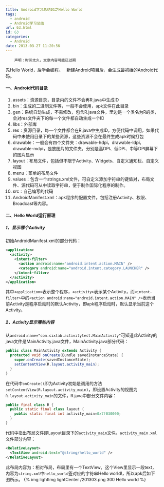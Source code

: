 ```yaml
---
title: Android学习总结01之Hello World
tags:
  - android
  - Android学习总结
url: 63.html
id: 63
categories:
  - Android
date: 2013-03-27 11:20:56
---
```


        声明：时间太久，文章内容可能已过期

先Hello World，后学会编程。   新建Android项目后，会生成最初始的Android代码。

#### 一、Android代码目录

1. assets：资源目录，目录内的文件不会再R.java中生成ID
2. bin：生成的二进制文件等，一般不会使用，apk文件在此目录
3. gen：系统自动生成，不需修改，包含R.java文件，里边是一个类名为R的类，会对res文件夹下的每一个文件都自动生成一个ID
4. libs：外部库
5. res：资源目录，每一个文件都会在R.java中生成ID，方便代码中调用，如果代码中未使用目录下的某些资源，这些资源不会在最终生成apk时候打包
6. drawable：一般会有四个文件夹：drawable-hdpi，drawable-ldpi，drawable-mdpi，是放图片的文件夹，分别是高DPI、低DPI、中等DPI屏幕下的图片显示
7. layout：布局文件，包括但不限于Activity、Widgets、自定义通知栏、自定义视图
8. menu：菜单的布局文件
9. values：包含一个strings.xml文件，可自定义添加字符串的键值对，布局文件、源代码可从中读取字符串，便于制作国际化程序的制作。
10. src：自己编写的代码
11. AndroidManifest.xml：apk程序的配置文件，包括注册Activity、权限、Broadcast等内容。

#### 二、Hello World运行原理

##### 1、显示哪个Activity

初始AndroidManifest.xml的部分代码：

```xml
<application>
  <activity>
    <intent-filter>
      <action android:name="android.intent.action.MAIN" />
      <category android:name="android.intent.category.LAUNCHER" />
    </intent-filter>
  </activity>
</application>
```

其中`<application>`表示整个程序，`<activity>`表示某个Activity，而`<intent-filter>`中的`<action android:name="android.intent.action.MAIN" />`表示当前Activity是程序启动时的默认Activity，即apk程序启动时，默认显示当前这个Activity。

##### 2、Activity显示哪些内容

从`android:name="com.sixlab.activitytest.MainActivity"`可知道此Activity的java文件是MainActivity.java文件，MainActivity.java部分代码：

```java
public class MainActivity extends Activity {
  protected void onCreate(Bundle savedInstanceState) {
    super.onCreate(savedInstanceState);
    setContentView(R.layout.activity_main);
  }
}
```

在代码中`onCreate()`即为Activity初始是调用的方法`setContentView(R.layout.activity_main)`，即设置Activity的视图为`R.layout.activity_main`的文件，R.java中部分文件内容：
```java
public final class R { 
  public static final class layout { 
    public static final int activity_main=0x7f030000;
  }
}
```

代码中指出布局文件即Layout目录下的`activity_main`文件。`activity_main.xml`文件部分内容：

```xml
<RelativeLayout>
  <TextView android:text="@string/hello_world" />
</RelativeLayout>
```

此布局内容为：相对布局，布局里有一个TextView，这个View里显示一段text，内容为`string.xml`中`hello_world`签对应的字符串Hello world!，所以apk后如下图所示。
{% img lightImg lightCenter  /201303.png 300 Hello world %}